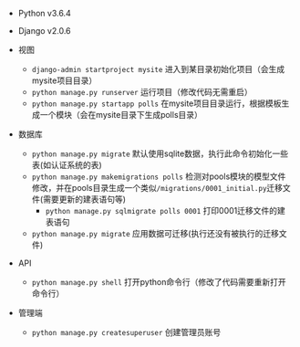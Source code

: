 - Python v3.6.4
- Django v2.0.6
 
- 视图
    - `django-admin startproject mysite` 进入到某目录初始化项目（会生成mysite项目目录）
    - `python manage.py runserver` 运行项目（修改代码无需重启）
    - `python manage.py startapp polls` 在mysite项目目录运行，根据模板生成一个模块（会在mysite目录下生成polls目录）
- 数据库
    - `python manage.py migrate` 默认使用sqlite数据，执行此命令初始化一些表(如认证系统的表)
    - `python manage.py makemigrations polls` 检测对pools模块的模型文件修改，并在pools目录生成一个类似`/migrations/0001_initial.py`迁移文件(需要更新的建表语句等)
        - `python manage.py sqlmigrate polls 0001` 打印0001迁移文件的建表语句
    - `python manage.py migrate` 应用数据可迁移(执行还没有被执行的迁移文件)
- API
    - `python manage.py shell` 打开python命令行（修改了代码需要重新打开命令行）
- 管理端
    - `python manage.py createsuperuser` 创建管理员账号